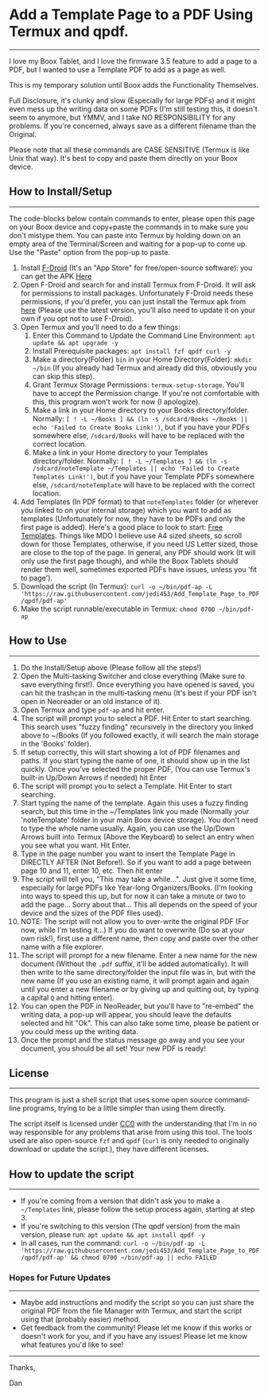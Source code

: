 # Add a Template Page to a PDF Using Termux and qpdf.
---------------
I love my Boox Tablet, and I love the firmware 3.5 feature to add a page to a PDF, but I wanted to use a Template PDF to add as a page as well.

This is my temporary solution until Boox adds the Functionality Themselves.  

Full Disclosure, it's clunky and slow (Especially for large PDFs) and it might even mess up the writing data on some PDFs (I'm still testing this, it doesn't seem to anymore, but YMMV, and I take NO RESPONSIBILITY for any problems.  If you're concerned, always save as a different filename than the Original.

Please note that all these commands are CASE SENSITIVE (Termux is like Unix that way).  It's best to copy and paste them directly on your Boox device.

## How to Install/Setup
--------------
The code-blocks below contain commands to enter, please open this page on your Boox device and copy+paste the commands in to make sure you don't mistype them.  You can paste into Termux by holding down on an empty area of the Terminal/Screen and waiting for a pop-up to come up.  Use the "Paste" option from the pop-up to paste.
1. Install [F-Droid](https://f-droid.org/) (It's an "App Store" for free/open-source software): you can get the APK [Here](https://f-droid.org/F-Droid.apk)
2. Open F-Droid and search for and install Termux from F-Droid. It will ask for permissions to install packages.  Unfortunately F-Droid needs these permissions, if you'd prefer, you can just install the Termux apk from [here](https://f-droid.org/en/packages/com.termux/) (Please use the latest version, you'll also need to update it on your own if you opt not to use F-Droid).
3. Open Termux and you'll need to do a few things:
    1. Enter this Command to Update the Command Line Environment: `apt update && apt upgrade -y`
    2. Install Prerequisite packages: `apt install fzf qpdf curl -y`
    3. Make a directory(Folder) `bin` in your Home Directory(Folder): `mkdir ~/bin`  (If you already had Termux and already did this, obviously you can skip this step).
    4. Grant Termux Storage Permissions: `termux-setup-storage`.  You'll have to accept the Permission change.  If you're not comfortable with this, this program won't work for now (I apologize).
    5. Make a link in your Home directory to your Books directory/folder.  Normally: `[ ! -L ~/Books ] && (ln -s /sdcard/Books ~/Books || echo 'Failed to Create Books Link!')`, but if you have your PDFs somewhere else, `/sdcard/Books` will have to be replaced with the correct location.
    6. Make a link in your Home directory to your Templates directory/folder.  Normally: `[ ! -L ~/Templates ] && (ln -s /sdcard/noteTemplate ~/Templates || echo 'Failed to Create Templates Link!')`, but if you have your Template PDFs somewhere else, `/sdcard/noteTemplate` will have to be replaced with the correct location.
5. Add Templates (In PDF format) to that `noteTemplates` folder (or wherever you linked to on your internal storage) which you want to add as templates (Unfortunately for now, they have to be PDFs and only the first page is added). Here's a good place to look to start: [Free Templates](https://www.inksandpens.com/post/ruled-paper-templates/). Things like MDO I believe use A4 sized sheets, so scroll down for those Templates, otherwise, if you need US Letter sized, those are close to the top of the page.  In general, any PDF should work (It will only use the first page though), and while the Boox Tablets should render them well, sometimes exported PDFs have issues, unless you 'fit to page').
6. Download the script (In Termux): `curl -o ~/bin/pdf-ap -L 'https://raw.githubusercontent.com/jedi453/Add_Template_Page_to_PDF/qpdf/pdf-ap'`
7. Make the script runnable/executable in Termux: `chmod 0700 ~/bin/pdf-ap`

## How to Use
------------
1. Do the Install/Setup above (Please follow all the steps!)
2. Open the Multi-tasking Switcher and close everything (Make sure to save everything first!).  Once everything you have opened is saved, you can hit the trashcan in the multi-tasking menu (It's best if your PDF isn't open in Neoreader or an old instance of it).
3. Open Termux and type `pdf-ap` and hit enter.  
4. The script will prompt you to select a PDF.  Hit Enter to start searching.  This search uses "fuzzy finding" recursively in the directory you linked above to ~/Books (If you followed exactly, it will search the main storage in the 'Books' folder).
5. If setup correctly, this will start showing a lot of PDF filenames and paths.  If you start typing the name of one, it should show up in the list quickly. Once you've selected the proper PDF, (You can use Termux's built-in Up/Down Arrows if needed) hit Enter
6. The script will prompt you to select a Template.  Hit Enter to start searching.
7. Start typing the name of the template. Again this uses a fuzzy finding search, but this time in the ~/Templates link you made (Normally your 'noteTemplate' folder in your main Boox device storage). You don't need to type the whole name usually. Again, you can use the Up/Down Arrows built into Termux (Above the Keyboard) to select an entry when you see what you want.  Hit Enter.
8. Type in the page number you want to insert the Template Page in DIRECTLY AFTER (Not Before!).  So if you want to add a page between page 10 and 11, enter 10, etc. Then hit enter
9. The script will tell you, "This may take a while...".  Just give it some time, especially for large PDFs like Year-long Organizers/Books. (I'm looking into ways to speed this up, but for now it can take a minute or two to add the page... Sorry about that... This all depends on the speed of your device and the sizes of the PDF files used).
10. NOTE: The script will not allow you to over-write the original PDF (For now, while I'm testing it...) If you do want to overwrite (Do so at your own risk!), first use a different name, then copy and paste over the other name with a file explorer.
11. The script will prompt for a new filename.  Enter a new name for the new document (Without the `.pdf` suffix, it'll be added automatically).  It will then write to the same directory/folder the input file was in, but with the new name (If you use an existing name, it will prompt again and again until you enter a new filename or by giving up and quitting out, by typing a capital `Q` and hitting enter).
12. You can open the PDF in NeoReader, but you'll have to "re-embed" the writing data, a pop-up will appear, you should leave the defaults selected and hit "Ok".  This can also take some time, please be patient or you could mess up the writing data.
13. Once the prompt and the status message go away and you see your document, you should be all set! Your new PDF is ready!

## License
----------
This program is just a shell script that uses some open source command-line programs, trying to be a little simpler than using them directly.

The script itself is licensed under [CC0](https://creativecommons.org/public-domain/cc0/) with the understanding that I'm in no way responsible for any problems that arise from using this tool.  The tools used are also open-source `fzf` and `qpdf` (`curl` is only needed to originally download or update the script.), they have different licenses.

## How to update the script
---------
- If you're coming from a version that didn't ask you to make a `~/Templates` link, please follow the setup process again, starting at step 3.
- If you're switching to this version (The qpdf version) from the main version, please run: `apt update && apt install qpdf -y`
- In all cases, run the command: `curl -o ~/bin/pdf-ap -L 'https://raw.githubusercontent.com/jedi453/Add_Template_Page_to_PDF/qpdf/pdf-ap' && chmod 0700 ~/bin/pdf-ap || echo FAILED`

### Hopes for Future Updates
---------------
- Maybe add instructions and modify the script so you can just share the original PDF from the file Manager with Termux, and start the script using that (probably easier) method.
- Get feedback from the community!  Please let me know if this works or doesn't work for you, and if you have any issues!  Please let me know what features you'd like to see!

----------------
Thanks,

Dan
